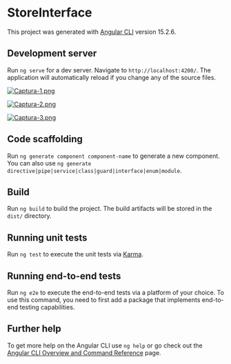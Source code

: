 # StoreInterface

This project was generated with [Angular CLI](https://github.com/angular/angular-cli) version 15.2.6.

## Development server

Run `ng serve` for a dev server. Navigate to `http://localhost:4200/`. The application will automatically reload if you change any of the source files.

[![Captura-1.png](https://i.postimg.cc/fLrXqcD4/Captura-1.png)](https://postimg.cc/qh2zzCNQ)

[![Captura-2.png](https://i.postimg.cc/fb30t3YB/Captura-2.png)](https://postimg.cc/HJgLFkZy)

[![Captura-3.png](https://i.postimg.cc/HntJDbCs/Captura-3.png)](https://postimg.cc/2LVjnb6P)

## Code scaffolding

Run `ng generate component component-name` to generate a new component. You can also use `ng generate directive|pipe|service|class|guard|interface|enum|module`.

## Build

Run `ng build` to build the project. The build artifacts will be stored in the `dist/` directory.

## Running unit tests

Run `ng test` to execute the unit tests via [Karma](https://karma-runner.github.io).

## Running end-to-end tests

Run `ng e2e` to execute the end-to-end tests via a platform of your choice. To use this command, you need to first add a package that implements end-to-end testing capabilities.

## Further help

To get more help on the Angular CLI use `ng help` or go check out the [Angular CLI Overview and Command Reference](https://angular.io/cli) page.
